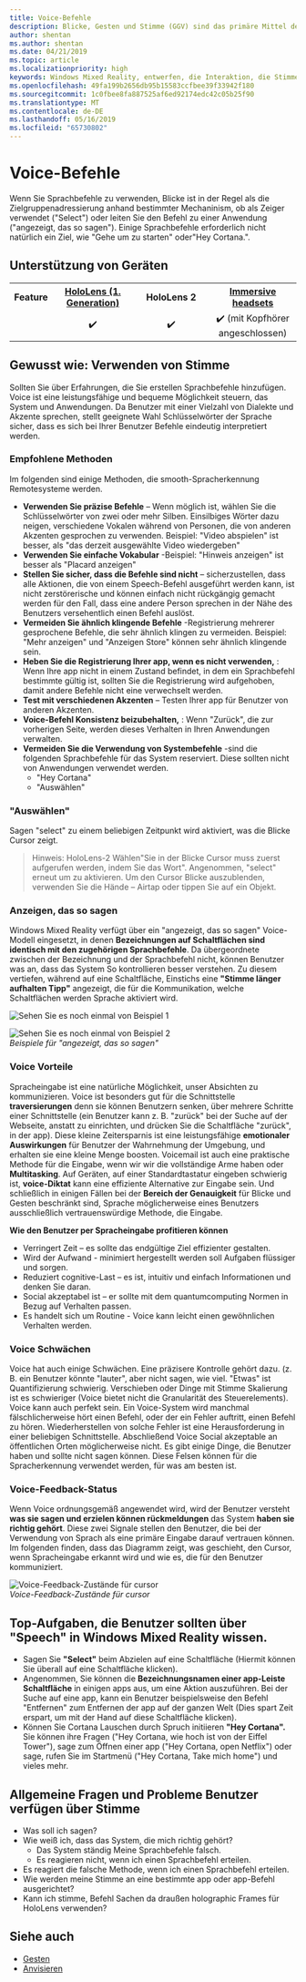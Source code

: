 ```yaml
---
title: Voice-Befehle
description: Blicke, Gesten und Stimme (GGV) sind das primäre Mittel der Interaktion bei HoloLens. Dieser Artikel enthält eine gut durchdachte Anleitungen Voice-Entwurf.
author: shentan
ms.author: shentan
ms.date: 04/21/2019
ms.topic: article
ms.localizationpriority: high
keywords: Windows Mixed Reality, entwerfen, die Interaktion, die Stimme
ms.openlocfilehash: 49fa199b2656db95b15583ccfbee39f33942f180
ms.sourcegitcommit: 1c0fbee8fa887525af6ed92174edc42c05b25f90
ms.translationtype: MT
ms.contentlocale: de-DE
ms.lasthandoff: 05/16/2019
ms.locfileid: "65730802"
---
```

# <a name="voice-commanding"></a>Voice-Befehle

Wenn Sie Sprachbefehle zu verwenden, Blicke ist in der Regel als die Zielgruppenadressierung anhand bestimmter Mechaninism, ob als Zeiger verwendet ("Select") oder leiten Sie den Befehl zu einer Anwendung ("angezeigt, das so sagen"). Einige Sprachbefehle erforderlich nicht natürlich ein Ziel, wie "Gehe um zu starten" oder"Hey Cortana.".


## <a name="device-support"></a>Unterstützung von Geräten

<table>
<tr>
<th>Feature</th><th style="width:150px"> <a href="hololens-hardware-details.md">HoloLens (1. Generation)</a></th><th style="width:150px">HoloLens 2</th><th style="width:150px"> <a href="immersive-headset-hardware-details.md">Immersive headsets</a></th>
</tr><tr>
<td></td><td style="text-align: center;"> ✔️</td><td style="text-align: center;"> ✔️</td><td style="text-align: center;"> ✔️ (mit Kopfhörer angeschlossen)</td>
</tr>
</table>



## <a name="how-to-use-voice"></a>Gewusst wie: Verwenden von Stimme

Sollten Sie über Erfahrungen, die Sie erstellen Sprachbefehle hinzufügen. Voice ist eine leistungsfähige und bequeme Möglichkeit steuern, das System und Anwendungen. Da Benutzer mit einer Vielzahl von Dialekte und Akzente sprechen, stellt geeignete Wahl Schlüsselwörter der Sprache sicher, dass es sich bei Ihrer Benutzer Befehle eindeutig interpretiert werden.

### <a name="best-practices"></a>Empfohlene Methoden

Im folgenden sind einige Methoden, die smooth-Spracherkennung Remotesysteme werden.
* **Verwenden Sie präzise Befehle** – Wenn möglich ist, wählen Sie die Schlüsselwörter von zwei oder mehr Silben. Einsilbiges Wörter dazu neigen, verschiedene Vokalen während von Personen, die von anderen Akzenten gesprochen zu verwenden. Beispiel: "Video abspielen" ist besser, als "das derzeit ausgewählte Video wiedergeben"
* **Verwenden Sie einfache Vokabular** -Beispiel: "Hinweis anzeigen" ist besser als "Placard anzeigen"
* **Stellen Sie sicher, dass die Befehle sind nicht** – sicherzustellen, dass alle Aktionen, die von einem Speech-Befehl ausgeführt werden kann, ist nicht zerstörerische und können einfach nicht rückgängig gemacht werden für den Fall, dass eine andere Person sprechen in der Nähe des Benutzers versehentlich einen Befehl auslöst.
* **Vermeiden Sie ähnlich klingende Befehle** -Registrierung mehrerer gesprochene Befehle, die sehr ähnlich klingen zu vermeiden. Beispiel: "Mehr anzeigen" und "Anzeigen Store" können sehr ähnlich klingende sein.
* **Heben Sie die Registrierung Ihrer app, wenn es nicht verwenden,** : Wenn Ihre app nicht in einem Zustand befindet, in dem ein Sprachbefehl bestimmte gültig ist, sollten Sie die Registrierung wird aufgehoben, damit andere Befehle nicht eine verwechselt werden.
* **Test mit verschiedenen Akzenten** – Testen Ihrer app für Benutzer von anderen Akzenten.
* **Voice-Befehl Konsistenz beizubehalten,** : Wenn "Zurück", die zur vorherigen Seite, werden dieses Verhalten in Ihren Anwendungen verwalten.
* **Vermeiden Sie die Verwendung von Systembefehle** -sind die folgenden Sprachbefehle für das System reserviert. Diese sollten nicht von Anwendungen verwendet werden.
   * "Hey Cortana"
   * "Auswählen"

### <a name="select"></a>"Auswählen"

Sagen "select" zu einem beliebigen Zeitpunkt wird aktiviert, was die Blicke Cursor zeigt. 

>Hinweis: HoloLens-2 Wählen"Sie in der Blicke Cursor muss zuerst aufgerufen werden, indem Sie das Wort". Angenommen, "select" erneut um zu aktivieren. Um den Cursor Blicke auszublenden, verwenden Sie die Hände – Airtap oder tippen Sie auf ein Objekt. 

### <a name="see-it-say-it"></a>Anzeigen, das so sagen

Windows Mixed Reality verfügt über ein "angezeigt, das so sagen" Voice-Modell eingesetzt, in denen **Bezeichnungen auf Schaltflächen sind identisch mit den zugehörigen Sprachbefehle**. Da übergeordnete zwischen der Bezeichnung und der Sprachbefehl nicht, können Benutzer was an, dass das System So kontrollieren besser verstehen. Zu diesem vertiefen, während auf eine Schaltfläche, Einstichs eine **"Stimme länger aufhalten Tipp"** angezeigt, die für die Kommunikation, welche Schaltflächen werden Sprache aktiviert wird.


![Sehen Sie es noch einmal von Beispiel 1](images/voice-seeitsayit1-640px.jpg)

![Sehen Sie es noch einmal von Beispiel 2](images/voice-seeitsayit2-640px.jpg)<br>
*Beispiele für "angezeigt, das so sagen"*

### <a name="voices-strengths"></a>Voice Vorteile

Spracheingabe ist eine natürliche Möglichkeit, unser Absichten zu kommunizieren. Voice ist besonders gut für die Schnittstelle **traversierungen** denn sie können Benutzern senken, über mehrere Schritte einer Schnittstelle (ein Benutzer kann z. B. "zurück" bei der Suche auf der Webseite, anstatt zu einrichten, und drücken Sie die Schaltfläche "zurück", in der app). Diese kleine Zeitersparnis ist eine leistungsfähige **emotionaler Auswirkungen** für Benutzer der Wahrnehmung der Umgebung, und erhalten sie eine kleine Menge boosten. Voicemail ist auch eine praktische Methode für die Eingabe, wenn wir wir die vollständige Arme haben oder **Multitasking**. Auf Geräten, auf einer Standardtastatur eingeben schwierig ist, **voice-Diktat** kann eine effiziente Alternative zur Eingabe sein. Und schließlich in einigen Fällen bei der **Bereich der Genauigkeit** für Blicke und Gesten beschränkt sind, Sprache möglicherweise eines Benutzers ausschließlich vertrauenswürdige Methode, die Eingabe.

**Wie den Benutzer per Spracheingabe profitieren können**
* Verringert Zeit – es sollte das endgültige Ziel effizienter gestalten.
* Wird der Aufwand - minimiert hergestellt werden soll Aufgaben flüssiger und sorgen.
* Reduziert cognitive-Last – es ist, intuitiv und einfach Informationen und denken Sie daran.
* Social akzeptabel ist – er sollte mit dem quantumcomputing Normen in Bezug auf Verhalten passen.
* Es handelt sich um Routine - Voice kann leicht einen gewöhnlichen Verhalten werden.

### <a name="voices-weaknesses"></a>Voice Schwächen

Voice hat auch einige Schwächen. Eine präzisere Kontrolle gehört dazu. (z. B. ein Benutzer könnte "lauter", aber nicht sagen, wie viel. "Etwas" ist Quantifizierung schwierig. Verschieben oder Dinge mit Stimme Skalierung ist es schwieriger (Voice bietet nicht die Granularität des Steuerelements). Voice kann auch perfekt sein. Ein Voice-System wird manchmal fälschlicherweise hört einen Befehl, oder der ein Fehler auftritt, einen Befehl zu hören. Wiederherstellen von solche Fehler ist eine Herausforderung in einer beliebigen Schnittstelle. Abschließend Voice Social akzeptable an öffentlichen Orten möglicherweise nicht. Es gibt einige Dinge, die Benutzer haben und sollte nicht sagen können. Diese Felsen können für die Spracherkennung verwendet werden, für was am besten ist.

### <a name="voice-feedback-states"></a>Voice-Feedback-Status

Wenn Voice ordnungsgemäß angewendet wird, wird der Benutzer versteht **was sie sagen und erzielen können rückmeldungen** das System **haben sie richtig gehört**. Diese zwei Signale stellen den Benutzer, die bei der Verwendung von Sprach als eine primäre Eingabe darauf vertrauen können. Im folgenden finden, dass das Diagramm zeigt, was geschieht, den Cursor, wenn Spracheingabe erkannt wird und wie es, die für den Benutzer kommuniziert.

![Voice-Feedback-Zustände für cursor](images/voicefeedbackstates.png)<br>
*Voice-Feedback-Zustände für cursor*

## <a name="top-things-users-should-know-about-speech-on-windows-mixed-reality"></a>Top-Aufgaben, die Benutzer sollten über "Speech" in Windows Mixed Reality wissen.
* Sagen Sie **"Select"** beim Abzielen auf eine Schaltfläche (Hiermit können Sie überall auf eine Schaltfläche klicken).
* Angenommen, Sie können die **Bezeichnungsnamen einer app-Leiste Schaltfläche** in einigen apps aus, um eine Aktion auszuführen. Bei der Suche auf eine app, kann ein Benutzer beispielsweise den Befehl "Entfernen" zum Entfernen der app auf der ganzen Welt (Dies spart Zeit erspart, um mit der Hand auf diese Schaltfläche klicken).
* Können Sie Cortana Lauschen durch Spruch initiieren **"Hey Cortana".** Sie können ihre Fragen ("Hey Cortana, wie hoch ist von der Eiffel Tower"), sage zum Öffnen einer app ("Hey Cortana, open Netflix") oder sage, rufen Sie im Startmenü ("Hey Cortana, Take mich home") und vieles mehr.

## <a name="common-questions-and-concerns-users-have-about-voice"></a>Allgemeine Fragen und Probleme Benutzer verfügen über Stimme
* Was soll ich sagen?
* Wie weiß ich, dass das System, die mich richtig gehört?
   * Das System ständig Meine Sprachbefehle falsch.
   * Es reagieren nicht, wenn ich einen Sprachbefehl erteilen.
* Es reagiert die falsche Methode, wenn ich einen Sprachbefehl erteilen.
* Wie werden meine Stimme an eine bestimmte app oder app-Befehl ausgerichtet?
* Kann ich stimme, Befehl Sachen da draußen holographic Frames für HoloLens verwenden?

## <a name="see-also"></a>Siehe auch
* [Gesten](gestures.md)
* [Anvisieren](gaze-targeting.md)
